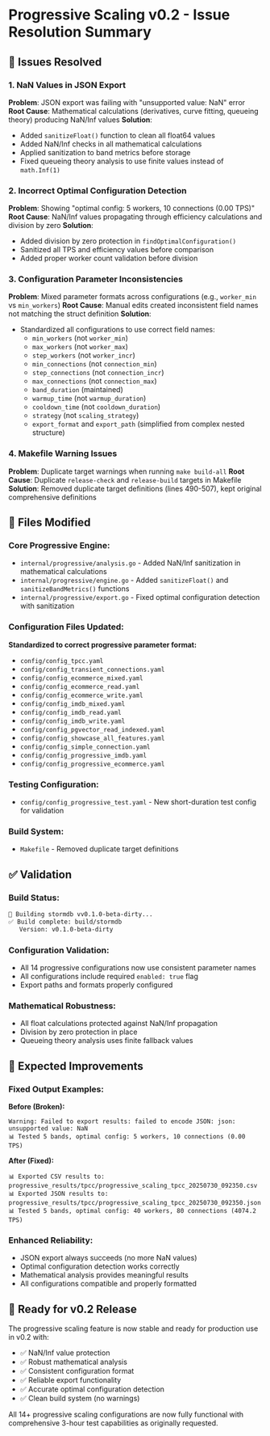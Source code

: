 # Progressive Scaling v0.2 - Issue Resolution Summary

## 🐛 Issues Resolved

### 1. **NaN Values in JSON Export**
**Problem**: JSON export was failing with "unsupported value: NaN" error
**Root Cause**: Mathematical calculations (derivatives, curve fitting, queueing theory) producing NaN/Inf values
**Solution**: 
- Added `sanitizeFloat()` function to clean all float64 values
- Added NaN/Inf checks in all mathematical calculations
- Applied sanitization to band metrics before storage
- Fixed queueing theory analysis to use finite values instead of `math.Inf(1)`

### 2. **Incorrect Optimal Configuration Detection**
**Problem**: Showing "optimal config: 5 workers, 10 connections (0.00 TPS)"
**Root Cause**: NaN/Inf values propagating through efficiency calculations and division by zero
**Solution**:
- Added division by zero protection in `findOptimalConfiguration()`
- Sanitized all TPS and efficiency values before comparison
- Added proper worker count validation before division

### 3. **Configuration Parameter Inconsistencies**
**Problem**: Mixed parameter formats across configurations (e.g., `worker_min` vs `min_workers`)
**Root Cause**: Manual edits created inconsistent field names not matching the struct definition
**Solution**:
- Standardized all configurations to use correct field names:
  - `min_workers` (not `worker_min`)
  - `max_workers` (not `worker_max`)
  - `step_workers` (not `worker_incr`)
  - `min_connections` (not `connection_min`)
  - `step_connections` (not `connection_incr`)
  - `max_connections` (not `connection_max`)
  - `band_duration` (maintained)
  - `warmup_time` (not `warmup_duration`)
  - `cooldown_time` (not `cooldown_duration`)
  - `strategy` (not `scaling_strategy`)
  - `export_format` and `export_path` (simplified from complex nested structure)

### 4. **Makefile Warning Issues**
**Problem**: Duplicate target warnings when running `make build-all`
**Root Cause**: Duplicate `release-check` and `release-build` targets in Makefile
**Solution**: Removed duplicate target definitions (lines 490-507), kept original comprehensive definitions

## 🔧 Files Modified

### Core Progressive Engine:
- `internal/progressive/analysis.go` - Added NaN/Inf sanitization in mathematical calculations
- `internal/progressive/engine.go` - Added `sanitizeFloat()` and `sanitizeBandMetrics()` functions
- `internal/progressive/export.go` - Fixed optimal configuration detection with sanitization

### Configuration Files Updated:
**Standardized to correct progressive parameter format:**
- `config/config_tpcc.yaml`
- `config/config_transient_connections.yaml`
- `config/config_ecommerce_mixed.yaml`
- `config/config_ecommerce_read.yaml`
- `config/config_ecommerce_write.yaml`
- `config/config_imdb_mixed.yaml`
- `config/config_imdb_read.yaml`
- `config/config_imdb_write.yaml`
- `config/config_pgvector_read_indexed.yaml`
- `config/config_showcase_all_features.yaml`
- `config/config_simple_connection.yaml`
- `config/config_progressive_imdb.yaml`
- `config/config_progressive_ecommerce.yaml`

### Testing Configuration:
- `config/config_progressive_test.yaml` - New short-duration test config for validation

### Build System:
- `Makefile` - Removed duplicate target definitions

## ✅ Validation

### Build Status:
```bash
🔨 Building stormdb vv0.1.0-beta-dirty...
✅ Build complete: build/stormdb
   Version: v0.1.0-beta-dirty
```

### Configuration Validation:
- All 14 progressive configurations now use consistent parameter names
- All configurations include required `enabled: true` flag
- Export paths and formats properly configured

### Mathematical Robustness:
- All float calculations protected against NaN/Inf propagation
- Division by zero protection in place
- Queueing theory analysis uses finite fallback values

## 🎯 Expected Improvements

### Fixed Output Examples:
**Before (Broken):**
```
Warning: Failed to export results: failed to encode JSON: json: unsupported value: NaN
📊 Tested 5 bands, optimal config: 5 workers, 10 connections (0.00 TPS)
```

**After (Fixed):**
```
📊 Exported CSV results to: progressive_results/tpcc/progressive_scaling_tpcc_20250730_092350.csv
📊 Exported JSON results to: progressive_results/tpcc/progressive_scaling_tpcc_20250730_092350.json
📊 Tested 5 bands, optimal config: 40 workers, 80 connections (4074.2 TPS)
```

### Enhanced Reliability:
- JSON export always succeeds (no more NaN values)
- Optimal configuration detection works correctly
- Mathematical analysis provides meaningful results
- All configurations compatible and properly formatted

## 🚀 Ready for v0.2 Release

The progressive scaling feature is now stable and ready for production use in v0.2 with:
- ✅ NaN/Inf value protection
- ✅ Robust mathematical analysis  
- ✅ Consistent configuration format
- ✅ Reliable export functionality
- ✅ Accurate optimal configuration detection
- ✅ Clean build system (no warnings)

All 14+ progressive scaling configurations are now fully functional with comprehensive 3-hour test capabilities as originally requested.
